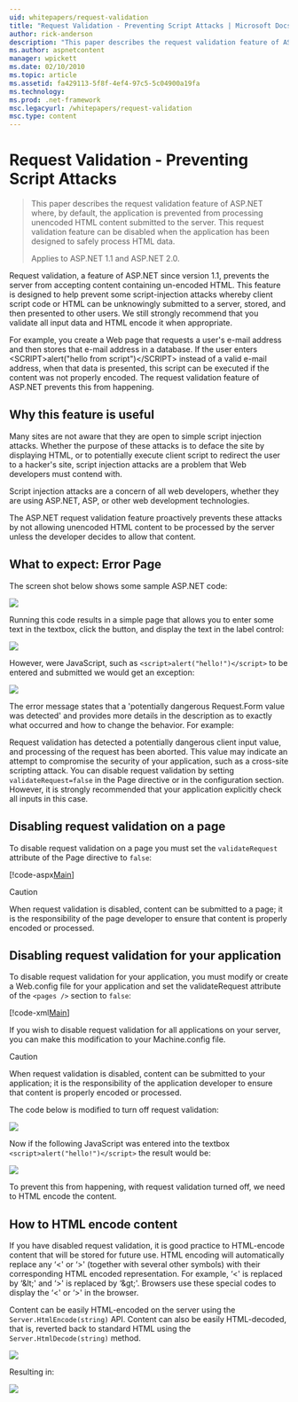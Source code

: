 ```yaml
---
uid: whitepapers/request-validation
title: "Request Validation - Preventing Script Attacks | Microsoft Docs"
author: rick-anderson
description: "This paper describes the request validation feature of ASP.NET where, by default, the application is prevented from processing unencoded HTML content submitt..."
ms.author: aspnetcontent
manager: wpickett
ms.date: 02/10/2010
ms.topic: article
ms.assetid: fa429113-5f8f-4ef4-97c5-5c04900a19fa
ms.technology: 
ms.prod: .net-framework
msc.legacyurl: /whitepapers/request-validation
msc.type: content
---
```

Request Validation - Preventing Script Attacks
====================
> This paper describes the request validation feature of ASP.NET where, by default, the application is prevented from processing unencoded HTML content submitted to the server. This request validation feature can be disabled when the application has been designed to safely process HTML data.
> 
> Applies to ASP.NET 1.1 and ASP.NET 2.0.


Request validation, a feature of ASP.NET since version 1.1, prevents the server from accepting content containing un-encoded HTML. This feature is designed to help prevent some script-injection attacks whereby client script code or HTML can be unknowingly submitted to a server, stored, and then presented to other users. We still strongly recommend that you validate all input data and HTML encode it when appropriate.

For example, you create a Web page that requests a user's e-mail address and then stores that e-mail address in a database. If the user enters &lt;SCRIPT&gt;alert("hello from script")&lt;/SCRIPT&gt; instead of a valid e-mail address, when that data is presented, this script can be executed if the content was not properly encoded. The request validation feature of ASP.NET prevents this from happening.

## Why this feature is useful

Many sites are not aware that they are open to simple script injection attacks. Whether the purpose of these attacks is to deface the site by displaying HTML, or to potentially execute client script to redirect the user to a hacker's site, script injection attacks are a problem that Web developers must contend with.

Script injection attacks are a concern of all web developers, whether they are using ASP.NET, ASP, or other web development technologies.

The ASP.NET request validation feature proactively prevents these attacks by not allowing unencoded HTML content to be processed by the server unless the developer decides to allow that content.

## What to expect: Error Page

The screen shot below shows some sample ASP.NET code:

![](request-validation/_static/image1.png)

Running this code results in a simple page that allows you to enter some text in the textbox, click the button, and display the text in the label control:

![](request-validation/_static/image2.png)

However, were JavaScript, such as `<script>alert("hello!")</script>` to be entered and submitted we would get an exception:

![](request-validation/_static/image3.png)

The error message states that a 'potentially dangerous Request.Form value was detected' and provides more details in the description as to exactly what occurred and how to change the behavior. For example:

Request validation has detected a potentially dangerous client input value, and processing of the request has been aborted. This value may indicate an attempt to compromise the security of your application, such as a cross-site scripting attack. You can disable request validation by setting `validateRequest=false` in the Page directive or in the configuration section. However, it is strongly recommended that your application explicitly check all inputs in this case.

## Disabling request validation on a page

To disable request validation on a page you must set the `validateRequest` attribute of the Page directive to `false`:

[!code-aspx[Main](request-validation/samples/sample1.aspx)]

> [!CAUTION]
> When request validation is disabled, content can be submitted to a page; it is the responsibility of the page developer to ensure that content is properly encoded or processed.

## Disabling request validation for your application

To disable request validation for your application, you must modify or create a Web.config file for your application and set the validateRequest attribute of the `<pages />` section to `false`:

[!code-xml[Main](request-validation/samples/sample2.xml)]

If you wish to disable request validation for all applications on your server, you can make this modification to your Machine.config file.

> [!CAUTION]
> When request validation is disabled, content can be submitted to your application; it is the responsibility of the application developer to ensure that content is properly encoded or processed.

The code below is modified to turn off request validation:

![](request-validation/_static/image4.png)

Now if the following JavaScript was entered into the textbox `<script>alert("hello!")</script>` the result would be:

![](request-validation/_static/image5.png)

To prevent this from happening, with request validation turned off, we need to HTML encode the content.

## How to HTML encode content

If you have disabled request validation, it is good practice to HTML-encode content that will be stored for future use. HTML encoding will automatically replace any ‘&lt;' or ‘&gt;' (together with several other symbols) with their corresponding HTML encoded representation. For example, ‘&lt;' is replaced by ‘&amp;lt;' and ‘&gt;' is replaced by ‘&amp;gt;'. Browsers use these special codes to display the ‘&lt;' or ‘&gt;' in the browser.

Content can be easily HTML-encoded on the server using the `Server.HtmlEncode(string)` API. Content can also be easily HTML-decoded, that is, reverted back to standard HTML using the `Server.HtmlDecode(string)` method.

![](request-validation/_static/image6.png)

Resulting in:

![](request-validation/_static/image7.png)
